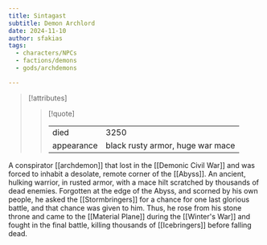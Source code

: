 ```yaml
---
title: Sintagast
subtitle: Demon Archlord
date: 2024-11-10
author: sfakias
tags:
  - characters/NPCs
  - factions/demons
  - gods/archdemons

---
```

> [!attributes]
> 
> > [!quote]
> >
> > | | |
> > | --- | --- |
> > | died | 3250 |
> > | appearance | black rusty armor, huge war mace |

A conspirator [[archdemon]] that lost in the [[Demonic Civil War]] and was forced to inhabit a desolate, remote corner of the [[Abyss]]. An ancient, hulking warrior, in rusted armor, with a mace hilt scratched by thousands of dead enemies. Forgotten at the edge of the Abyss, and scorned by his own people, he asked the [[Stormbringers]] for a chance for one last glorious battle, and that chance was given to him. Thus, he rose from his stone throne and came to the [[Material Plane]] during the [[Winter's War]] and fought in the final battle, killing thousands of [[Icebringers]] before falling dead.